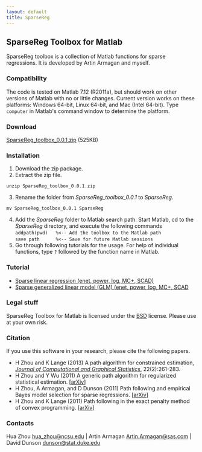 ```yaml
---
layout: default
title: SparseReg
---
```


## SparseReg Toolbox for Matlab

SparseReg toolbox is a collection of Matlab functions for sparse regressions. It is developed by Artin Armagan and myself.

### Compatibility

The code is tested on Matlab 7.12 (R2011a), but should work on other versions of Matlab with no or little changes. Current version works on these platforms: Windows 64-bit, Linux 64-bit, and Mac (Intel 64-bit). Type `computer` in Matlab's command window to determine the platform.

### Download

[SparseReg_toolbox_0.0.1.zip](../SparseReg_toolbox_0.0.1.zip) (525KB)

### Installation

1. Download the zip package.
2. Extract the zip file.  
```
unzip SparseReg_toolbox_0.0.1.zip
```
3. Rename the folder from *SparseReg_toolbox_0.0.1* to *SparseReg*.  
```
mv SparseReg_toolbox_0.0.1 SparseReg
```
4. Add the *SparseReg* folder to Matlab search path. Start Matlab, cd to the *SparseReg* directory, and execute the following commands  
`addpath(pwd)	%<-- Add the toolbox to the Matlab path`  
`save path		%<-- Save for future Matlab sessions`
5. Go through following tutorials for the usage. For help of individual functions, type `?` followed by the function name in Matlab.

### Tutorial

* [Sparse linear regression (enet, power, log, MC+, SCAD)](./html/demo_lsq.html)
* [Sparse generalized linear model (GLM) (enet, power, log, MC+, SCAD](./html/demo_glm.html)

### Legal stuff

SparseReg Toolbox for Matlab is licensed under the [BSD](./html/COPYRIGHT.txt) license. Please use at your own risk.

### Citation

If you use this software in your research, please cite the following papers.

* H Zhou and K Lange (2013) A path algorithm for constrained estimation, [_Journal of Computational and Graphical Statistics_](http://amstat.tandfonline.com/doi/full/10.1080/10618600.2012.681248), 22(2):261-283.
* H Zhou and Y Wu (2011)  A generic path algorithm for regularized statistical estimation. \[[arXiv](http://arxiv.org/abs/1201.3571)\]
* H Zhou, A Armagan, and D Dunson (2011) Path following and empirical Bayes model selection for sparse regressions. \[[arXiv](http://arxiv.org/abs/1201.3528)\]
* H Zhou and K Lange (2011) Path following in the exact penalty method of convex programming. \[[arXiv](http://arxiv.org/abs/1201.3593)\]

### Contacts

Hua Zhou <hua_zhou@ncsu.edu> | Artin Armagan <Artin.Armagan@sas.com> | David Dunson <dunson@stat.duke.edu>
